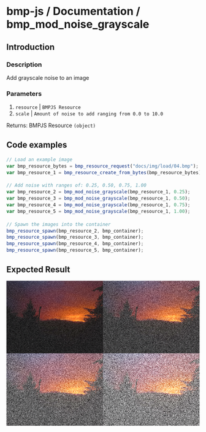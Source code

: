 # bmp-js / Documentation / bmp_mod_noise_grayscale
## Introduction

### Description

Add grayscale noise to an image

### Parameters

1. `resource` | `BMPJS Resource`
2. `scale` | `Amount of noise to add ranging from 0.0 to 10.0`

Returns: BMPJS Resource `(object)`

## Code examples

```js
// Load an example image
var bmp_resource_bytes = bmp_resource_request("docs/img/load/04.bmp");
var bmp_resource_1 = bmp_resource_create_from_bytes(bmp_resource_bytes);

// Add noise with ranges of: 0.25, 0.50, 0.75, 1.00
var bmp_resource_2 = bmp_mod_noise_grayscale(bmp_resource_1, 0.25);
var bmp_resource_3 = bmp_mod_noise_grayscale(bmp_resource_1, 0.50);
var bmp_resource_4 = bmp_mod_noise_grayscale(bmp_resource_1, 0.75);
var bmp_resource_5 = bmp_mod_noise_grayscale(bmp_resource_1, 1.00);

// Spawn the images into the container
bmp_resource_spawn(bmp_resource_2, bmp_container);
bmp_resource_spawn(bmp_resource_3, bmp_container);
bmp_resource_spawn(bmp_resource_4, bmp_container);
bmp_resource_spawn(bmp_resource_5, bmp_container);
```

## Expected Result

![expected-result](./img/017.png)

